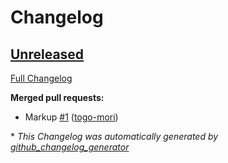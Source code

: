 # Changelog

## [Unreleased](https://github.com/togo-mori/binary_search/tree/HEAD)

[Full Changelog](https://github.com/togo-mori/binary_search/compare/3a8de09199d919aa43f128577d4c4039b5a58403...HEAD)

**Merged pull requests:**

- Markup [\#1](https://github.com/togo-mori/binary_search/pull/1) ([togo-mori](https://github.com/togo-mori))



\* *This Changelog was automatically generated by [github_changelog_generator](https://github.com/github-changelog-generator/github-changelog-generator)*
